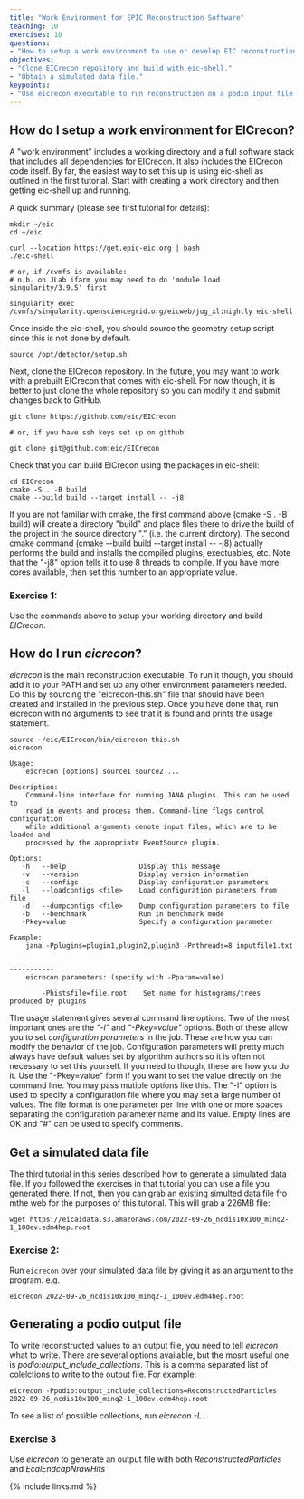 ```yaml
---
title: "Work Environment for EPIC Reconstruction Software"
teaching: 10
exercises: 10
questions:
- "How to setup a work environment to use or develop EIC reconstruction software?"
objectives:
- "Clone EICrecon repository and build with eic-shell."
- "Obtain a simulated data file."
keypoints:
- "Use eicrecon executable to run reconstruction on a podio input file and to create podio output file."
---
```


## How do I setup a work environment for EICrecon?

A "work environment" includes a working directory and a full software stack that includes all dependencies for
EICrecon. It also includes the EICrecon code itself. By far, the easiest way to set this up is using eic-shell
as outlined in the first tutorial. Start with creating a work directory and then getting eic-shell up and running.


A quick summary (please see first tutorial for details):

```console
mkdir ~/eic
cd ~/eic

curl --location https://get.epic-eic.org | bash
./eic-shell

# or, if /cvmfs is available: 
# n.b. on JLab ifarm you may need to do 'module load singularity/3.9.5' first

singularity exec /cvmfs/singularity.opensciencegrid.org/eicweb/jug_xl:nightly eic-shell

```
Once inside the eic-shell, you should source the geometry setup script since this is not done by default.

```
source /opt/detector/setup.sh
```

Next, clone the EICrecon repository. In the future, you may want to work with a prebuilt EICrecon that comes
with eic-shell. For now though, it is better to just clone the whole repository so you can modify it and
submit changes back to GitHub.

```console
git clone https://github.com/eic/EICrecon

# or, if you have ssh keys set up on github

git clone git@github.com:eic/EICrecon
```

Check that you can build EICrecon using the packages in eic-shell:

```console
cd EICrecon
cmake -S . -B build
cmake --build build --target install -- -j8
```

If you are not familiar with cmake, the first command above (cmake -S . -B build) will create a directory "build"
and place files there to drive the build of the project in the source directory "." (i.e. the current dirctory).
The second cmake command (cmake --build build --target install -- -j8) actually performs the build and installs
the compiled plugins, exectuables, etc. Note that the "-j8" option tells it to use 8 threads to compile. If you
have more cores available, then set this number to an appropriate value.

### Exercise 1:

Use the commands above to setup your working directory and build *EICrecon*.


## How do I run *eicrecon*?

*eicrecon* is the main reconstruction executable. To run it though, you should add it to your PATH and set up
any other environment parameters needed. Do this by sourcing the "eicrecon-this.sh" file that should have been
created and installed in the previous step. Once you have done that, run eicrecon with no arguments to see that
it is found and prints the usage statement.

```console
source ~/eic/EICrecon/bin/eicrecon-this.sh
eicrecon

Usage:
    eicrecon [options] source1 source2 ...

Description:
    Command-line interface for running JANA plugins. This can be used to
    read in events and process them. Command-line flags control configuration
    while additional arguments denote input files, which are to be loaded and
    processed by the appropriate EventSource plugin.

Options:
   -h   --help                  Display this message
   -v   --version               Display version information
   -c   --configs               Display configuration parameters
   -l   --loadconfigs <file>    Load configuration parameters from file
   -d   --dumpconfigs <file>    Dump configuration parameters to file
   -b   --benchmark             Run in benchmark mode
   -Pkey=value                  Specify a configuration parameter

Example:
    jana -Pplugins=plugin1,plugin2,plugin3 -Pnthreads=8 inputfile1.txt


-----------
    eicrecon parameters: (specify with -Pparam=value)

        -Phistsfile=file.root    Set name for histograms/trees produced by plugins
```

The usage statement gives several command line options. Two of the most important ones are the
*"-l"* and *"-Pkey=value"* options. Both of these allow you to set *configuration parameters*
in the job. These are how you can modify the behavior of the job. Configuration parameters
will pretty much always have default values set by algorithm authors so it is often not necessary
to set this yourself. If you need to though, these are how you do it. Use the "-Pkey=value"
form if you want to set the value directly on the command line. You may pass mutiple options like
this. The "-l" option is used to specify a configuration file where you may set a large number
of values. The file format is one parameter per line with one or more spaces separating the
configuration parameter name and its value. Empty lines are OK and "#" can be used to specify
comments.


## Get a simulated data file
The third tutorial in this series described how to generate a simulated data file. If you
followed the exercises in that tutorial you can use a file you generated there. If not, then
you can grab an existing simulted data file fro mthe web for the purposes of this tutorial.
This will grab a 226MB file:

```console
wget https://eicaidata.s3.amazonaws.com/2022-09-26_ncdis10x100_minq2-1_100ev.edm4hep.root
```

### Exercise 2:

Run `eicrecon` over your simulated data file by giving it as an argument to the program.
e.g.

```console
eicrecon 2022-09-26_ncdis10x100_minq2-1_100ev.edm4hep.root
```


## Generating a podio output file
To write reconstructed values to an output file, you need to tell *eicrecon* what to write. 
There are several options available, but the mosrt useful one is *podio:output_include_collections*.
This is a comma separated list of colelctions to write to the output file. For example:

```console
eicrecon -Ppodio:output_include_collections=ReconstructedParticles 2022-09-26_ncdis10x100_minq2-1_100ev.edm4hep.root
```

To see a list of possible collections, run *eicrecon -L* .

### Exercise 3

Use *eicrecon* to generate an output file with both *ReconstructedParticles* and *EcalEndcapNrawHits*



{% include links.md %}

